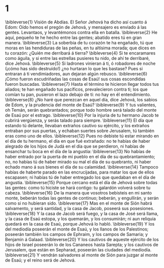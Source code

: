 # 1 
\bibleverse{1} Visión de Abdías. El Señor Jehová ha dicho así cuanto á Edom: Oído hemos el pregón de Jehová, y mensajero es enviado á las gentes. Levantaos, y levantémonos contra ella en batalla. \bibleverse{2} He aquí, pequeño te he hecho entre las gentes; abatido eres tú en gran manera. \bibleverse{3} La soberbia de tu corazón te ha engañado, tú que moras en las hendiduras de las peñas, en tu altísima morada; que dices en tu corazón: ¿Quién me derribará á tierra? \bibleverse{4} Si te encaramares como águila, y si entre las estrellas pusieres tu nido, de ahí te derribaré, dice Jehová. \bibleverse{5} Si ladrones vinieran á ti, ó robadores de noche (¡cómo has sido destruído!) ¿no hurtaran lo que les bastase? Pues si entraran á ti vendimiadores, aun dejaran algún rebusco. \bibleverse{6} ¡Cómo fueron escudriñadas las cosas de Esaú! sus cosas escondidas fueron buscadas. \bibleverse{7} Hasta el término te hicieron llegar todos tus aliados; te han engañado tus pacíficos, prevalecieron contra ti; los que comían tu pan, pusieron el lazo debajo de ti: no hay en él entendimiento. \bibleverse{8} ¿No haré que perezcan en aquel día, dice Jehová, los sabios de Edom, y la prudencia del monte de Esaú? \bibleverse{9} Y tus valientes, oh Temán, serán quebrantados; porque todo hombre será talado del monte de Esaú por el estrago. \bibleverse{10} Por la injuria de tu hermano Jacob te cubrirá vergüenza, y serás talado para siempre. \bibleverse{11} El día que estando tú delante, llevaban extraños cautivo su ejército, y los extraños entraban por sus puertas, y echaban suertes sobre Jerusalem, tú también eras como uno de ellos. \bibleverse{12} Pues no debiste tú estar mirando en el día de tu hermano, el día en que fué extrañado: no te habías de haber alegrado de los hijos de Judá en el día que se perdieron, ni habías de ensanchar tu boca en el día de la angustia: \bibleverse{13} No habías de haber entrado por la puerta de mi pueblo en el día de su quebrantamiento; no, no habías tú de haber mirado su mal el día de su quebranto, ni haber echado mano á sus bienes el día de su calamidad. \bibleverse{14} Tampoco habías de haberte parado en las encrucijadas, para matar los que de ellos escapasen; ni habías tú de haber entregado los que quedaban en el día de angustia. \bibleverse{15} Porque cercano está el día de Jehová sobre todas las gentes: como tú hiciste se hará contigo: tu galardón volverá sobre tu cabeza. \bibleverse{16} De la manera que vosotros bebisteis en mi santo monte, beberán todas las gentes de continuo; beberán, y engullirán, y serán como si no hubieran sido. \bibleverse{17} Mas en el monte de Sión habrá salvamento, y será santidad, y la casa de Jacob, poseerá sus posesiones. \bibleverse{18} Y la casa de Jacob será fuego, y la casa de José será llama, y la casa de Esaú estopa, y los quemarán, y los consumirán; ni aun reliquia quedará en la casa de Esaú, porque Jehová lo habló. \bibleverse{19} Y los del mediodía poseerán el monte de Esaú, y los llanos de los Palestinos; poseerán también los campos de Ephraim, y los campos de Samaria; y Benjamín á Galaad. \bibleverse{20} Y los cautivos de aqueste ejército de los hijos de Israel poseerán lo de los Cananeos hasta Sarepta; y los cautivos de Jerusalem, que están en Sepharad, poseerán las ciudades del mediodía. \bibleverse{21} Y vendrán salvadores al monte de Sión para juzgar al monte de Esaú; y el reino será de Jehová. 